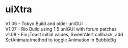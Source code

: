 # uiXtra

V1.06 - Tokyo Build and older uniGUI<br>
V1.07 - Rio Build using 1.5 uniGUI with forum patches<br>
v1.08 - Fix jToast initial values, SweetAlert callback, add SetAnimate/method to toggle Animation in BubbleBg
